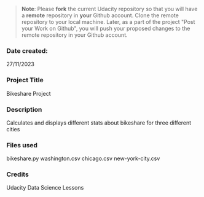 >**Note**: Please **fork** the current Udacity repository so that you will have a **remote** repository in **your** Github account. Clone the remote repository to your local machine. Later, as a part of the project "Post your Work on Github", you will push your proposed changes to the remote repository in your Github account.

### Date created: 
27/11/2023

### Project Title
Bikeshare Project

### Description
Calculates and displays different stats about bikeshare for three different cities

### Files used
bikeshare.py
washington.csv
chicago.csv
new-york-city.csv

### Credits
Udacity Data Science Lessons

